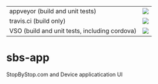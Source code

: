 <table>
<tr>
<td>appveyor (build and unit tests)</td>
<td><a href="https://ci.appveyor.com/project/AlexBulankou/sbs-app"><img src="https://ci.appveyor.com/api/projects/status/drq3ccy0s4h48o83?svg=true" /></a></td>
</tr>
<tr>
<td>travis.ci (build only)</td>
<td><a href="https://travis-ci.org/stopbystop/sbs-app"><img src="https://travis-ci.org/stopbystop/sbs-app.svg?branch=master" /></a></td>
</tr>
<tr>
<td>VSO (build and unit tests, including cordova)</td>
<td><a href="https://stopbystop.visualstudio.com/stopbystop/_build/index?context=Mine&path=%5C&definitionId=1&_a=completed"><img src="https://stopbystop.visualstudio.com/_apis/public/build/definitions/cabd6eda-04b4-4cba-86a6-827426a58b29/1/badge" /></a></td>
</tr>
</table> 


# sbs-app
StopByStop.com and Device applicatication UI

